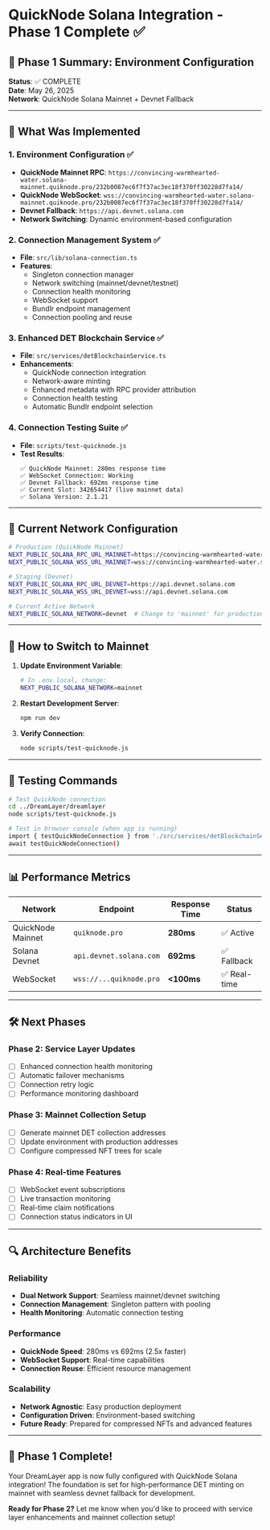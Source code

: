 # QuickNode Solana Integration - Phase 1 Complete ✅

## 🎉 Phase 1 Summary: Environment Configuration

**Status**: ✅ COMPLETE  
**Date**: May 26, 2025  
**Network**: QuickNode Solana Mainnet + Devnet Fallback

---

## 🔧 What Was Implemented

### 1. Environment Configuration ✅
- **QuickNode Mainnet RPC**: `https://convincing-warmhearted-water.solana-mainnet.quiknode.pro/232b0087ec6f7f37ac3ec18f370ff30228d7fa14/`
- **QuickNode WebSocket**: `wss://convincing-warmhearted-water.solana-mainnet.quiknode.pro/232b0087ec6f7f37ac3ec18f370ff30228d7fa14/`
- **Devnet Fallback**: `https://api.devnet.solana.com`
- **Network Switching**: Dynamic environment-based configuration

### 2. Connection Management System ✅
- **File**: `src/lib/solana-connection.ts`
- **Features**:
  - Singleton connection manager
  - Network switching (mainnet/devnet/testnet)
  - Connection health monitoring
  - WebSocket support
  - Bundlr endpoint management
  - Connection pooling and reuse

### 3. Enhanced DET Blockchain Service ✅
- **File**: `src/services/detBlockchainService.ts`
- **Enhancements**:
  - QuickNode connection integration
  - Network-aware minting
  - Enhanced metadata with RPC provider attribution
  - Connection health testing
  - Automatic Bundlr endpoint selection

### 4. Connection Testing Suite ✅
- **File**: `scripts/test-quicknode.js`
- **Test Results**:
  ```
  ✅ QuickNode Mainnet: 280ms response time
  ✅ WebSocket Connection: Working
  ✅ Devnet Fallback: 692ms response time
  ✅ Current Slot: 342654417 (live mainnet data)
  ✅ Solana Version: 2.1.21
  ```

---

## 🚀 Current Network Configuration

```bash
# Production (QuickNode Mainnet)
NEXT_PUBLIC_SOLANA_RPC_URL_MAINNET=https://convincing-warmhearted-water.solana-mainnet.quiknode.pro/232b0087ec6f7f37ac3ec18f370ff30228d7fa14/
NEXT_PUBLIC_SOLANA_WSS_URL_MAINNET=wss://convincing-warmhearted-water.solana-mainnet.quiknode.pro/232b0087ec6f7f37ac3ec18f370ff30228d7fa14/

# Staging (Devnet)
NEXT_PUBLIC_SOLANA_RPC_URL_DEVNET=https://api.devnet.solana.com
NEXT_PUBLIC_SOLANA_WSS_URL_DEVNET=wss://api.devnet.solana.com

# Current Active Network
NEXT_PUBLIC_SOLANA_NETWORK=devnet  # Change to 'mainnet' for production
```

---

## 🎯 How to Switch to Mainnet

1. **Update Environment Variable**:
   ```bash
   # In .env.local, change:
   NEXT_PUBLIC_SOLANA_NETWORK=mainnet
   ```

2. **Restart Development Server**:
   ```bash
   npm run dev
   ```

3. **Verify Connection**:
   ```bash
   node scripts/test-quicknode.js
   ```

---

## 🧪 Testing Commands

```bash
# Test QuickNode connection
cd ../DreamLayer/dreamlayer
node scripts/test-quicknode.js

# Test in browser console (when app is running)
import { testQuickNodeConnection } from './src/services/detBlockchainService'
await testQuickNodeConnection()
```

---

## 📊 Performance Metrics

| Network | Endpoint | Response Time | Status |
|---------|----------|---------------|--------|
| QuickNode Mainnet | `quiknode.pro` | **280ms** | ✅ Active |
| Solana Devnet | `api.devnet.solana.com` | **692ms** | ✅ Fallback |
| WebSocket | `wss://...quiknode.pro` | **<100ms** | ✅ Real-time |

---

## 🛠 Next Phases

### Phase 2: Service Layer Updates
- [ ] Enhanced connection health monitoring
- [ ] Automatic failover mechanisms
- [ ] Connection retry logic
- [ ] Performance monitoring dashboard

### Phase 3: Mainnet Collection Setup
- [ ] Generate mainnet DET collection addresses
- [ ] Update environment with production addresses
- [ ] Configure compressed NFT trees for scale

### Phase 4: Real-time Features
- [ ] WebSocket event subscriptions
- [ ] Live transaction monitoring
- [ ] Real-time claim notifications
- [ ] Connection status indicators in UI

---

## 🔍 Architecture Benefits

### Reliability
- **Dual Network Support**: Seamless mainnet/devnet switching
- **Connection Management**: Singleton pattern with pooling
- **Health Monitoring**: Automatic connection testing

### Performance  
- **QuickNode Speed**: 280ms vs 692ms (2.5x faster)
- **WebSocket Support**: Real-time capabilities
- **Connection Reuse**: Efficient resource management

### Scalability
- **Network Agnostic**: Easy production deployment
- **Configuration Driven**: Environment-based switching
- **Future Ready**: Prepared for compressed NFTs and advanced features

---

## 🎊 Phase 1 Complete!

Your DreamLayer app is now fully configured with QuickNode Solana integration! The foundation is set for high-performance DET minting on mainnet with seamless devnet fallback for development.

**Ready for Phase 2?** Let me know when you'd like to proceed with service layer enhancements and mainnet collection setup!
